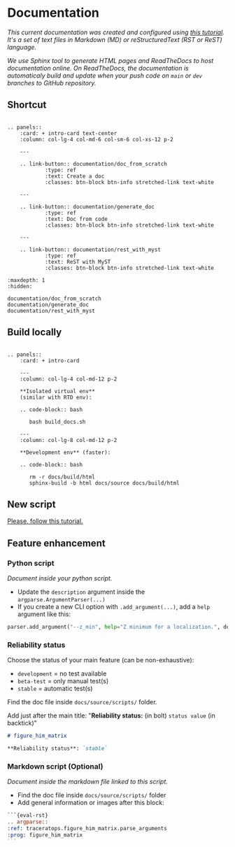 # Documentation

*This current documentation was created and configured using [this tutorial](documentation/doc_from_scratch.md). It's a set of text files in Markdown (MD) or reStructuredText (RST or ReST) language.*

*We use Sphinx tool to generate HTML pages and ReadTheDocs to host documentation online. On ReadTheDocs, the documentation is automaticaly build and update when your push code on `main` or `dev` branches to GitHub repository.*

## Shortcut

```{eval-rst}

.. panels::
    :card: + intro-card text-center
    :column: col-lg-4 col-md-6 col-sm-6 col-xs-12 p-2

    ---

    .. link-button:: documentation/doc_from_scratch
            :type: ref
            :text: Create a doc
            :classes: btn-block btn-info stretched-link text-white

    ---

    .. link-button:: documentation/generate_doc
            :type: ref
            :text: Doc from code
            :classes: btn-block btn-info stretched-link text-white

    ---

    .. link-button:: documentation/rest_with_myst
            :type: ref
            :text: ReST with MyST
            :classes: btn-block btn-info stretched-link text-white
```


```{toctree}
:maxdepth: 1
:hidden:

documentation/doc_from_scratch
documentation/generate_doc
documentation/rest_with_myst
```


## Build locally


```{eval-rst}

.. panels::
    :card: + intro-card

    ---
    :column: col-lg-4 col-md-12 p-2

    **Isolated virtual env**
    (similar with RTD env):

    .. code-block:: bash

       bash build_docs.sh

    ---
    :column: col-lg-8 col-md-12 p-2

    **Development env** (faster):

    .. code-block:: bash

       rm -r docs/build/html
       sphinx-build -b html docs/source docs/build/html

```

## New script

[Please, follow this tutorial.](documentation/generate_doc.md#from-argumentparser)

## Feature enhancement

### Python script

*Document inside your python script.*

- Update the `description` argument inside the `argparse.ArgumentParser(...)`
- If you create a new CLI option with `.add_argument(...)`, add a `help` argument like this:
```python
parser.add_argument("--z_min", help="Z minimum for a localization.", default=0, type=float)
```

### Reliability status

Choose the status of your main feature (can be non-exhaustive):
- `development` = no test available
- `beta-test` = only manual test(s)
- `stable` = automatic test(s)

Find the doc file inside `docs/source/scripts/` folder.

Add just after the main title: "**Reliability status:** (in bolt) `status value` (in backtick)"
```markdown
# figure_him_matrix

**Reliability status**: `stable`
```

### Markdown script (Optional)

*Document inside the markdown file linked to this script.*

- Find the doc file inside `docs/source/scripts/` folder
- Add general information or images after this block:
````rst
```{eval-rst}
.. argparse::
:ref: traceratops.figure_him_matrix.parse_arguments
:prog: figure_him_matrix
```
````
